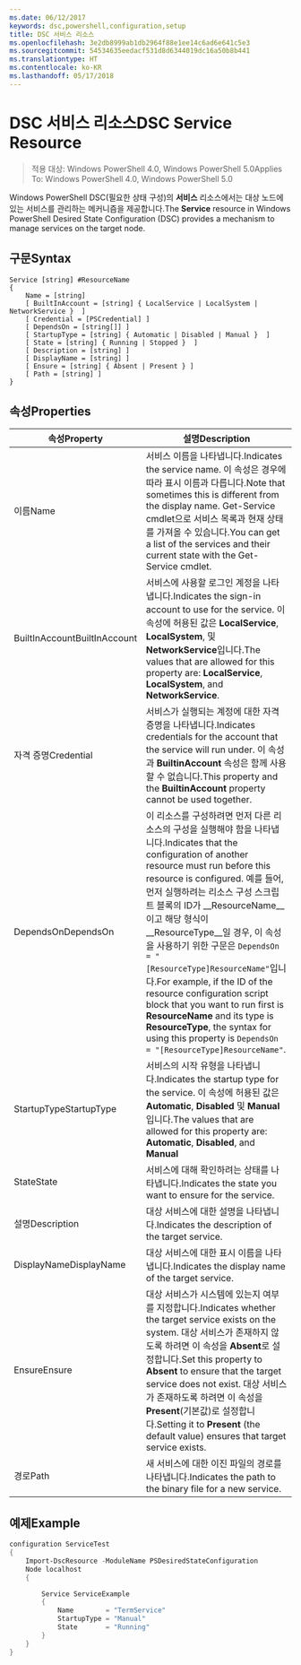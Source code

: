 ```yaml
---
ms.date: 06/12/2017
keywords: dsc,powershell,configuration,setup
title: DSC 서비스 리소스
ms.openlocfilehash: 3e2db8999ab1db2964f88e1ee14c6ad6e641c5e3
ms.sourcegitcommit: 54534635eedacf531d8d6344019dc16a50b8b441
ms.translationtype: HT
ms.contentlocale: ko-KR
ms.lasthandoff: 05/17/2018
---
```

# <a name="dsc-service-resource"></a><span data-ttu-id="1231d-103">DSC 서비스 리소스</span><span class="sxs-lookup"><span data-stu-id="1231d-103">DSC Service Resource</span></span>

> <span data-ttu-id="1231d-104">적용 대상: Windows PowerShell 4.0, Windows PowerShell 5.0</span><span class="sxs-lookup"><span data-stu-id="1231d-104">Applies To: Windows PowerShell 4.0, Windows PowerShell 5.0</span></span>


<span data-ttu-id="1231d-105">Windows PowerShell DSC(필요한 상태 구성)의 **서비스** 리소스에서는 대상 노드에 있는 서비스를 관리하는 메커니즘을 제공합니다.</span><span class="sxs-lookup"><span data-stu-id="1231d-105">The **Service** resource in Windows PowerShell Desired State Configuration (DSC) provides a mechanism to manage services on the target node.</span></span>

## <a name="syntax"></a><span data-ttu-id="1231d-106">구문</span><span class="sxs-lookup"><span data-stu-id="1231d-106">Syntax</span></span>

```
Service [string] #ResourceName
{
    Name = [string]
    [ BuiltInAccount = [string] { LocalService | LocalSystem | NetworkService }  ]
    [ Credential = [PSCredential] ]
    [ DependsOn = [string[]] ]
    [ StartupType = [string] { Automatic | Disabled | Manual }  ]
    [ State = [string] { Running | Stopped }  ]
    [ Description = [string] ]
    [ DisplayName = [string] ]
    [ Ensure = [string] { Absent | Present } ]
    [ Path = [string] ]
}
```

## <a name="properties"></a><span data-ttu-id="1231d-107">속성</span><span class="sxs-lookup"><span data-stu-id="1231d-107">Properties</span></span>

|  <span data-ttu-id="1231d-108">속성</span><span class="sxs-lookup"><span data-stu-id="1231d-108">Property</span></span>  |  <span data-ttu-id="1231d-109">설명</span><span class="sxs-lookup"><span data-stu-id="1231d-109">Description</span></span>   |
|---|---|
| <span data-ttu-id="1231d-110">이름</span><span class="sxs-lookup"><span data-stu-id="1231d-110">Name</span></span>| <span data-ttu-id="1231d-111">서비스 이름을 나타냅니다.</span><span class="sxs-lookup"><span data-stu-id="1231d-111">Indicates the service name.</span></span> <span data-ttu-id="1231d-112">이 속성은 경우에 따라 표시 이름과 다릅니다.</span><span class="sxs-lookup"><span data-stu-id="1231d-112">Note that sometimes this is different from the display name.</span></span> <span data-ttu-id="1231d-113">Get-Service cmdlet으로 서비스 목록과 현재 상태를 가져올 수 있습니다.</span><span class="sxs-lookup"><span data-stu-id="1231d-113">You can get a list of the services and their current state with the Get-Service cmdlet.</span></span>|
| <span data-ttu-id="1231d-114">BuiltInAccount</span><span class="sxs-lookup"><span data-stu-id="1231d-114">BuiltInAccount</span></span>| <span data-ttu-id="1231d-115">서비스에 사용할 로그인 계정을 나타냅니다.</span><span class="sxs-lookup"><span data-stu-id="1231d-115">Indicates the sign-in account to use for the service.</span></span> <span data-ttu-id="1231d-116">이 속성에 허용된 값은 **LocalService**, **LocalSystem**, 및 **NetworkService**입니다.</span><span class="sxs-lookup"><span data-stu-id="1231d-116">The values that are allowed for this property are: **LocalService**, **LocalSystem**, and **NetworkService**.</span></span>|
| <span data-ttu-id="1231d-117">자격 증명</span><span class="sxs-lookup"><span data-stu-id="1231d-117">Credential</span></span>| <span data-ttu-id="1231d-118">서비스가 실행되는 계정에 대한 자격 증명을 나타냅니다.</span><span class="sxs-lookup"><span data-stu-id="1231d-118">Indicates credentials for the account that the service will run under.</span></span> <span data-ttu-id="1231d-119">이 속성과 __BuiltinAccount__ 속성은 함께 사용할 수 없습니다.</span><span class="sxs-lookup"><span data-stu-id="1231d-119">This property and the __BuiltinAccount__ property cannot be used together.</span></span>|
| <span data-ttu-id="1231d-120">DependsOn</span><span class="sxs-lookup"><span data-stu-id="1231d-120">DependsOn</span></span>| <span data-ttu-id="1231d-121">이 리소스를 구성하려면 먼저 다른 리소스의 구성을 실행해야 함을 나타냅니다.</span><span class="sxs-lookup"><span data-stu-id="1231d-121">Indicates that the configuration of another resource must run before this resource is configured.</span></span> <span data-ttu-id="1231d-122">예를 들어, 먼저 실행하려는 리소스 구성 스크립트 블록의 ID가 __ResourceName__이고 해당 형식이 __ResourceType__일 경우, 이 속성을 사용하기 위한 구문은 `DependsOn = "[ResourceType]ResourceName"`입니다.</span><span class="sxs-lookup"><span data-stu-id="1231d-122">For example, if the ID of the resource configuration script block that you want to run first is __ResourceName__ and its type is __ResourceType__, the syntax for using this property is `DependsOn = "[ResourceType]ResourceName"`.</span></span>|
| <span data-ttu-id="1231d-123">StartupType</span><span class="sxs-lookup"><span data-stu-id="1231d-123">StartupType</span></span>| <span data-ttu-id="1231d-124">서비스의 시작 유형을 나타냅니다.</span><span class="sxs-lookup"><span data-stu-id="1231d-124">Indicates the startup type for the service.</span></span> <span data-ttu-id="1231d-125">이 속성에 허용된 값은 **Automatic**, **Disabled** 및 **Manual**입니다.</span><span class="sxs-lookup"><span data-stu-id="1231d-125">The values that are allowed for this property are: **Automatic**, **Disabled**, and **Manual**</span></span>|
| <span data-ttu-id="1231d-126">State</span><span class="sxs-lookup"><span data-stu-id="1231d-126">State</span></span>| <span data-ttu-id="1231d-127">서비스에 대해 확인하려는 상태를 나타냅니다.</span><span class="sxs-lookup"><span data-stu-id="1231d-127">Indicates the state you want to ensure for the service.</span></span>|
| <span data-ttu-id="1231d-128">설명</span><span class="sxs-lookup"><span data-stu-id="1231d-128">Description</span></span> | <span data-ttu-id="1231d-129">대상 서비스에 대한 설명을 나타냅니다.</span><span class="sxs-lookup"><span data-stu-id="1231d-129">Indicates the description of the target service.</span></span>|
| <span data-ttu-id="1231d-130">DisplayName</span><span class="sxs-lookup"><span data-stu-id="1231d-130">DisplayName</span></span> | <span data-ttu-id="1231d-131">대상 서비스에 대한 표시 이름을 나타냅니다.</span><span class="sxs-lookup"><span data-stu-id="1231d-131">Indicates the display name of the target service.</span></span>|
| <span data-ttu-id="1231d-132">Ensure</span><span class="sxs-lookup"><span data-stu-id="1231d-132">Ensure</span></span> | <span data-ttu-id="1231d-133">대상 서비스가 시스템에 있는지 여부를 지정합니다.</span><span class="sxs-lookup"><span data-stu-id="1231d-133">Indicates whether the target service exists on the system.</span></span> <span data-ttu-id="1231d-134">대상 서비스가 존재하지 않도록 하려면 이 속성을 **Absent**로 설정합니다.</span><span class="sxs-lookup"><span data-stu-id="1231d-134">Set this property to **Absent** to ensure that the target service does not exist.</span></span> <span data-ttu-id="1231d-135">대상 서비스가 존재하도록 하려면 이 속성을 **Present**(기본값)로 설정합니다.</span><span class="sxs-lookup"><span data-stu-id="1231d-135">Setting it to **Present** (the default value) ensures that target service exists.</span></span>|
| <span data-ttu-id="1231d-136">경로</span><span class="sxs-lookup"><span data-stu-id="1231d-136">Path</span></span> | <span data-ttu-id="1231d-137">새 서비스에 대한 이진 파일의 경로를 나타냅니다.</span><span class="sxs-lookup"><span data-stu-id="1231d-137">Indicates the path to the binary file for a new service.</span></span>|

## <a name="example"></a><span data-ttu-id="1231d-138">예제</span><span class="sxs-lookup"><span data-stu-id="1231d-138">Example</span></span>

```powershell
configuration ServiceTest
{
    Import-DscResource -ModuleName PSDesiredStateConfiguration
    Node localhost
    {

        Service ServiceExample
        {
            Name        = "TermService"
            StartupType = "Manual"
            State       = "Running"
        }
    }
}
```